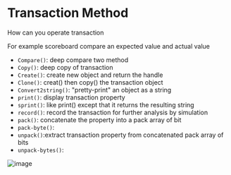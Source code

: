 # Transaction Method

How can you operate transaction 

For example scoreboard compare an expected value and actual value

- `Compare()`: deep compare two method
- `Copy()`:     deep copy of transaction
- `Create()`: create new object and return the handle
- `Clone()`: creat() then copy() the transaction object
- `Convert2string()`: "pretty-print" an object as a string
- `print()`: display transaction property
- `sprint()`: like print() except that it returns the resulting string
- `record()`: record the transaction for further analysis by simulation 
- `pack()`: concatenate the property into a pack array of bit
- `pack-byte()`:
- `unpack()`:extract transaction property from concatenated pack array of bits
- `unpack-bytes()`:

![image](https://user-images.githubusercontent.com/81433387/183269583-8ba3fa7b-27d6-45de-80e1-eaab61fcabdc.png)
